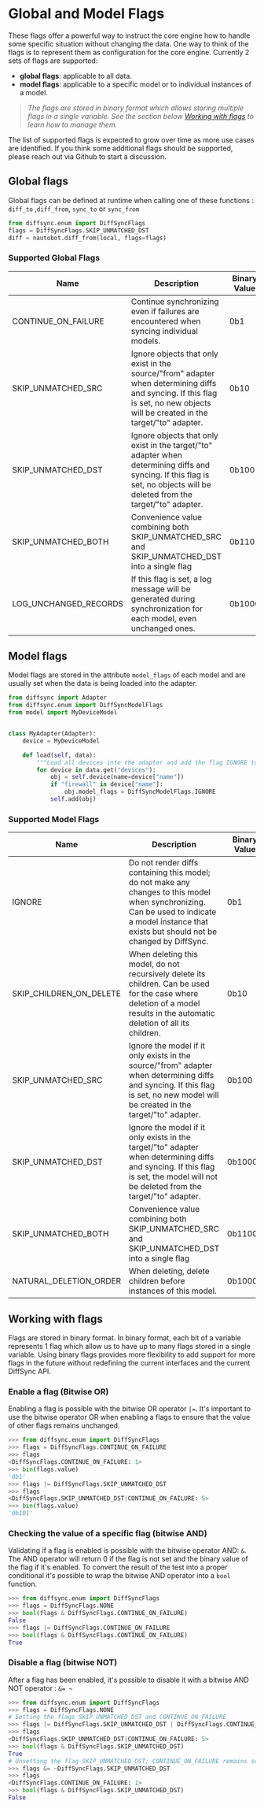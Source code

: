 
# Global and Model Flags

These flags offer a powerful way to instruct the core engine how to handle some specific situation without changing the data. One way to think of the flags is to represent them as configuration for the core engine. Currently 2 sets of flags are supported:
- **global flags**: applicable to all data.
- **model flags**: applicable to a specific model or to individual instances of a model.

> *The flags are stored in binary format which allows storing multiple flags in a single variable. See the section below [Working with flags](#working-with-flags) to learn how to manage them.*

The list of supported flags is expected to grow over time as more use cases are identified. If you think some additional flags should be supported, please reach out via Github to start a discussion.

## Global flags

Global flags can be defined at runtime when calling one of these functions : `diff_to` ,`diff_from`,  `sync_to` or `sync_from`

```python
from diffsync.enum import DiffSyncFlags
flags = DiffSyncFlags.SKIP_UNMATCHED_DST
diff = nautobot.diff_from(local, flags=flags)
```

### Supported Global Flags

| Name | Description | Binary Value |
|---|---|---|
| CONTINUE_ON_FAILURE | Continue synchronizing even if failures are encountered when syncing individual models. | 0b1 |
| SKIP_UNMATCHED_SRC | Ignore objects that only exist in the source/"from" adapter when determining diffs and syncing. If this flag is set, no new objects will be created in the target/"to" adapter. | 0b10 |
| SKIP_UNMATCHED_DST | Ignore objects that only exist in the target/"to" adapter when determining diffs and syncing. If this flag is set, no objects will be deleted from the target/"to" adapter. | 0b100 |
| SKIP_UNMATCHED_BOTH | Convenience value combining both SKIP_UNMATCHED_SRC and SKIP_UNMATCHED_DST into a single flag | 0b110 |
| LOG_UNCHANGED_RECORDS | If this flag is set, a log message will be generated during synchronization for each model, even unchanged ones. | 0b1000 |

## Model flags

Model flags are stored in the attribute `model_flags` of each model and are usually set when the data is being loaded into the adapter.

```python
from diffsync import Adapter
from diffsync.enum import DiffSyncModelFlags
from model import MyDeviceModel


class MyAdapter(Adapter):
    device = MyDeviceModel

    def load(self, data):
        """Load all devices into the adapter and add the flag IGNORE to all firewall devices."""
        for device in data.get("devices"):
            obj = self.device(name=device["name"])
            if "firewall" in device["name"]:
                obj.model_flags = DiffSyncModelFlags.IGNORE
            self.add(obj)
```

### Supported Model Flags

| Name | Description                                                                                                                                                                                       | Binary Value |
|---|---------------------------------------------------------------------------------------------------------------------------------------------------------------------------------------------------|---|
| IGNORE | Do not render diffs containing this model; do not make any changes to this model when synchronizing.  Can be used to indicate a model instance that exists but should not be changed by DiffSync. | 0b1 |
| SKIP_CHILDREN_ON_DELETE | When deleting this model, do not recursively delete its children. Can be used for the case where deletion of a model results in the automatic deletion of all its children.                       | 0b10 |
| SKIP_UNMATCHED_SRC | Ignore the model if it only exists in the source/"from" adapter when determining diffs and syncing. If this flag is set, no new model will be created in the target/"to" adapter. | 0b100 |
| SKIP_UNMATCHED_DST | Ignore the model if it only exists in the target/"to" adapter when determining diffs and syncing. If this flag is set, the model will not be deleted from the target/"to" adapter. | 0b1000 |
| SKIP_UNMATCHED_BOTH | Convenience value combining both SKIP_UNMATCHED_SRC and SKIP_UNMATCHED_DST into a single flag                                                                                                     | 0b1100 |
| NATURAL_DELETION_ORDER | When deleting, delete children before instances of this model.                                                                                                                                    | 0b10000 |

## Working with flags

Flags are stored in binary format. In binary format, each bit of a variable represents 1 flag which allow us to have up to many flags stored in a single variable. Using binary flags provides more flexibility to add support for more flags in the future without redefining the current interfaces and the current DiffSync API.

### Enable a flag (Bitwise OR)

Enabling a flag is possible with the bitwise OR operator `|=`. It's important to use the bitwise operator OR when enabling a flags to ensure that the value of other flags remains unchanged.

```python
>>> from diffsync.enum import DiffSyncFlags
>>> flags = DiffSyncFlags.CONTINUE_ON_FAILURE
>>> flags
<DiffSyncFlags.CONTINUE_ON_FAILURE: 1>
>>> bin(flags.value)
'0b1'
>>> flags |= DiffSyncFlags.SKIP_UNMATCHED_DST
>>> flags
<DiffSyncFlags.SKIP_UNMATCHED_DST|CONTINUE_ON_FAILURE: 5>
>>> bin(flags.value)
'0b101'
```

### Checking the value of a specific flag (bitwise AND)

Validating if a flag is enabled is possible with the bitwise operator AND: `&`. The AND operator will return 0 if the flag is not set and the binary value of the flag if it's enabled. To convert the result of the test into a proper conditional it's possible to wrap the bitwise AND operator into a `bool` function.

```python
>>> from diffsync.enum import DiffSyncFlags
>>> flags = DiffSyncFlags.NONE
>>> bool(flags & DiffSyncFlags.CONTINUE_ON_FAILURE)
False
>>> flags |= DiffSyncFlags.CONTINUE_ON_FAILURE
>>> bool(flags & DiffSyncFlags.CONTINUE_ON_FAILURE)
True
```

### Disable a flag (bitwise NOT)

After a flag has been enabled, it's possible to disable it with a bitwise AND NOT operator : `&= ~`

```python
>>> from diffsync.enum import DiffSyncFlags
>>> flags = DiffSyncFlags.NONE
# Setting the flags SKIP_UNMATCHED_DST and CONTINUE_ON_FAILURE
>>> flags |= DiffSyncFlags.SKIP_UNMATCHED_DST | DiffSyncFlags.CONTINUE_ON_FAILURE
>>> flags
<DiffSyncFlags.SKIP_UNMATCHED_DST|CONTINUE_ON_FAILURE: 5>
>>> bool(flags & DiffSyncFlags.SKIP_UNMATCHED_DST)
True
# Unsetting the flag SKIP_UNMATCHED_DST; CONTINUE_ON_FAILURE remains set
>>> flags &= ~DiffSyncFlags.SKIP_UNMATCHED_DST
>>> flags
<DiffSyncFlags.CONTINUE_ON_FAILURE: 1>
>>> bool(flags & DiffSyncFlags.SKIP_UNMATCHED_DST)
False
```

